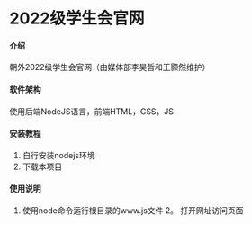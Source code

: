 # 2022级学生会官网

#### 介绍
朝外2022级学生会官网（由媒体部李昊哲和王颢然维护）

#### 软件架构
使用后端NodeJS语言，前端HTML，CSS，JS


#### 安装教程

1.  自行安装nodejs环境
2.  下载本项目

#### 使用说明

1.  使用node命令运行根目录的www.js文件
2。 打开网址访问页面
